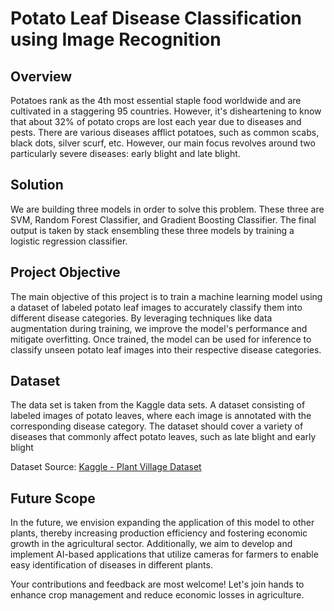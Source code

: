 # Potato Leaf Disease Classification using Image Recognition

## Overview

Potatoes rank as the 4th most essential staple food worldwide and are cultivated in a staggering 95 countries. However, it's disheartening to know that about 32% of potato crops are lost each year due to diseases and pests. There are various diseases afflict potatoes, such as common scabs, black dots, silver scurf, etc. However, our main focus revolves around two particularly severe diseases: early blight and late blight. 

## Solution

We are building three models in order to solve this problem. These three are SVM, Random Forest Classifier, and Gradient Boosting Classifier. The final output is taken by stack ensembling these three models by training a logistic regression classifier.

## Project Objective

The main objective of this project is to train a machine learning model using a dataset of labeled potato leaf images to accurately classify them into different disease categories. By leveraging techniques like data augmentation during training, we improve the model's performance and mitigate overfitting. Once trained, the model can be used for inference to classify unseen potato leaf images into their respective disease categories.

## Dataset

The data set is taken from the Kaggle data sets. A dataset consisting of labeled images of potato leaves, where each image is annotated with the corresponding disease category. The dataset should cover a variety of diseases that commonly affect potato leaves, such as late blight and early blight

Dataset Source: [Kaggle - Plant Village Dataset](https://www.kaggle.com/datasets/arjuntejaswi/plant-village)

## Future Scope

In the future, we envision expanding the application of this model to other plants, thereby increasing production efficiency and fostering economic growth in the agricultural sector. Additionally, we aim to develop and implement AI-based applications that utilize cameras for farmers to enable easy identification of diseases in different plants.

Your contributions and feedback are most welcome! Let's join hands to enhance crop management and reduce economic losses in agriculture.



